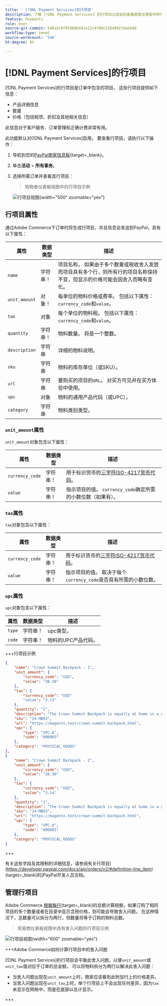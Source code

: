 ```yaml
---
title: ' [!DNL Payment Services]的行项目'
description: 了解 [!DNL Payment Services] 的行项目以及如何查看商家仪表板中的行项目。
feature: Payments
role: User
source-git-commit: 5481b19f95908b441e12c4700c51649921dabb08
workflow-type: tm+mt
source-wordcount: '546'
ht-degree: 0%

---
```



# [!DNL Payment Services]的行项目

[!DNL Payment Services]的行项目是订单中包含的项目。 这些行项目提供如下信息：

* 产品详细信息
* 数量
* 价格（包括税项、折扣及其他相关信息）

此信息对于客户服务、订单管理和正确计费非常有用。

此功能默认对[!DNL Payment Services]启用。 要查看行项目，请执行以下操作：

1. 导航到您的[PayPal商家信息板](https://www.paypal.com/merchant/){target=_blank}。

1. 单击&#x200B;**活动** > **所有事务**。

1. 选择所需订单并查看其行项目：

   > 购物者仪表板视图中的行项目示例

   ![行项目视图](assets/paypal-shopper-dashboard-line-items-view.png){width="500" zoomable="yes"}

## 行项目属性

通过Adobe Commerce下订单时将生成行项目，并且信息会发送到PayPal，具有以下属性：

| 属性 | 数据类型 | 描述 |
| --- | --- | --- |
| `name` | 字符串！ | 项目名称。 如果由于多个数量或税收舍入发放而项目具有多个行，则所有行的项目名称保持不变，但显示的价格可能会因舍入而略有变化。 |
| `unit_amount` | 对象！ | 每单位的物料价格或费率。 包括以下属性： `currency_code`和`value`。 |
| `tax` | 对象 | 每个单位的物料税。 包括以下属性： `currency_code`和`value`。 |
| `quantity` | 字符串！ | 物料数量。 将是一个整数。 |
| `description` | 字符串 | 详细的物料说明。 |
| `sku` | 字符串 | 物料的库存单位（或SKU）。 |
| `url` | 字符串 | 要购买的项目的`URL`。 对买方可见并在买方体验中使用。 |
| `upc` | 对象 | 物料的通用产品代码（或UPC）。 |
| `category` | 字符串 | 物料类别类型。 |

### `unit_amount`属性

`unit_amount`对象包含以下属性：

| 属性 | 数据类型 | 描述 |
| --- | --- | --- |
| `currency_code` | 字符串！ | 用于标识货币的[三字符ISO-4217货币代码](https://developer.paypal.com/api/rest/reference/currency-codes/)。 |
| `value` | 字符串！ | 指示项目的值。 `currency_code`确定所需的小数位数（如果有）。 |

### `tax`属性

`tax`对象包含以下属性：

| 属性 | 数据类型 | 描述 |
| --- | --- | --- |
| `currency_code` | 字符串！ | 用于标识货币的[三字符ISO-4217货币代码](https://developer.paypal.com/api/rest/reference/currency-codes/)。 |
| `value` | 字符串！ | 指示项目的值。 取决于每个`currency_code`是否具有所需的小数位数。 |

### `upc`属性

`upc`对象包含以下属性：

| 属性 | 数据类型 | 描述 |
| --- | --- | --- |
| `type` | 字符串！ | upc类型。 |
| `code` | 字符串！ | 物料的UPC产品代码。 |

+++行项目示例

```json
{
    "name": "Crown Summit Backpack - 1",
    "unit_amount": {
        "currency_code": "USD",
        "value": "38.50"
    },
    "tax": {
        "currency_code": "USD"
        "value": "3.13"
    },
    "quantity": "1",
    "description": "The Crown Summit Backpack is equally at home in a gym locker, study cube or a pup tent, so be sure yours is packed with books,",
    "sku": "24-MB03",
    "url": "https://magento.test/crown-summit-backpack.html",
    "upc": {
        "type": "UPC-A",
        "code": "000003"
    },
    "category": "PHYSICAL_GOODS"
},
{
    "name": "Crown Summit Backpack - 2",
    "unit_amount": {
        "currency_code": "USD",
        "value": "38.50"
    },
    "tax": {
        "currency_code": "USD",
        "value": "3.14"
    },
    "quantity": "1",
    "description": "The Crown Summit Backpack is equally at home in a gym locker, study cube or a pup tent, so be sure yours is packed with books,",
    "sku": "24-MB03",
    "url": "https://magento.test/crown-summit-backpack.html",
    "upc": {
        "type": "UPC-A",
        "code": "000003"
    },
    "category": "PHYSICAL_GOODS"
}
```

+++

有关这些字段及其限制的详细信息，请参阅有关行项目](https://developer.paypal.com/docs/api/orders/v2/#definition-line_item){target=_blank}的[PayPal开发人员文档。

## 管理行项目

Adobe Commerce [根据每行](https://experienceleague.adobe.com/en/docs/commerce-admin/stores-sales/site-store/taxes/taxes#warning-messages){target=_blank}的总额计算税额，如果订购了相同项目的多个数量或者在目录中显示含税价格，则可能会导致舍入问题。 在这种情况下，总数量可以拆分为两行，但数量将等于订购的物料总数。

> 贸易商仪表板视图中具有舍入问题的行项目示例

![行项目视图](assets/line-items-example.png){width="600" zoomable="yes"}

+++Adobe Commerce如何计算行项目中的舍入问题

[!DNL Payment Services]的行项目会平衡此舍入问题，以便`unit_amount`或`unit_tax`值对应于订单的总金额。 可以将物料拆分为两行以解决此舍入问题：

* 当舍入问题出现在`unit_amount`上时，商家应该看到此附加行上的价格差异。
* 当舍入问题出现在`unit_tax`上时，单个行项目上不会出现任何差异，因为`tax`未显示在网格中，而是在底部以总计显示。

+++
